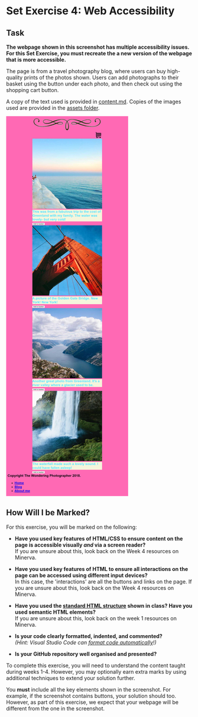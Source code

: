 # Set Exercise 4: Web Accessibility

## Task

**The webpage shown in this screenshot has multiple accessibility issues. For this Set Exercise, you must recreate the a new version of the webpage that is more accessible.**

The page is from a travel photography blog, where users can buy high-quality prints of the photos shown. Users can add photographs to their basket using the button under each photo, and then check out using the shopping cart button. 

A copy of the text used is provided in [content.md](content.md). Copies of the images used are provided in the [assets folder](assets).

![](screenshot.png)

## How Will I be Marked?

For this exercise, you will be marked on the following:

- **Have you used key features of HTML/CSS to ensure content on the page is accessible visually *and* via a screen reader?**  
    If you are unsure about this, look back on the Week 4 resources on Minerva.

- **Have you used key features of HTML to ensure all interactions on the page can be accessed using different input devices?**  
    In this case, the 'interactions' are all the buttons and links on the page. If you are unsure about this, look back on the Week 4 resources on Minerva.

- **Have you used the [standard HTML structure](https://www.w3schools.com/html/html_intro.asp) shown in class? Have you used semantic HTML elements?**  
    If you are unsure about this, look back on the week 1 resources on Minerva.

- **Is your code clearly formatted, indented, and commented?**   
    *(Hint: Visual Studio Code can [format code automatically](https://code.visualstudio.com/docs/editor/codebasics#_formatting)!)*

- **Is your GitHub repository well organised and presented?**

To complete this exercise, you will need to understand the content taught during weeks 1-4. However, you may optionally earn extra marks by using additional techniques to extend your solution further.

You **must** include all the key elements shown in the screenshot. For example, if the screenshot contains buttons, your solution should too. However, as part of this exercise, we expect that your webpage will be different from the one in the screenshot.
